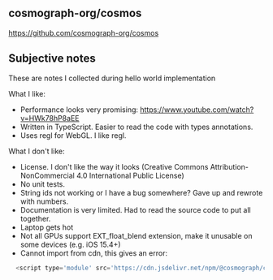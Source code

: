 ## cosmograph-org/cosmos

https://github.com/cosmograph-org/cosmos

## Subjective notes

These are notes I collected during hello world implementation

What I like:

* Performance looks very promising: https://www.youtube.com/watch?v=HWk78hP8aEE
* Written in TypeScript. Easier to read the code with types annotations.
* Uses regl for WebGL. I like regl.

What I don't like:

* License. I don't like the way it looks (Creative Commons Attribution-NonCommercial 4.0 International Public License)
* No unit tests.
* String ids not working or I have a bug somewhere? Gave up and rewrote with numbers.
* Documentation is very limited. Had to read the source code to put all together.
* Laptop gets hot
* Not all GPUs support EXT_float_blend extension, make it unusable on some devices (e.g. iOS 15.4+)
* Cannot import from cdn, this gives an error:

``` js
  <script type='module' src='https://cdn.jsdelivr.net/npm/@cosmograph/cosmos@1.0.0/dist/index.min.js'></script>
```

